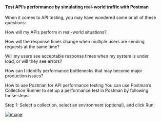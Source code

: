 #### Test API’s performance by simulating real-world traffic with Postman


When it comes to API testing, you may have wondered some or all of these questions:

How will my APIs perform in real-world situations?

How will the response times change when multiple users are sending requests at the same time?

Will my users see acceptable response times when my system is under load, or will they see errors?

How can I identify performance bottlenecks that may become major production issues?

How to use Postman for API performance testing
You can use Postman’s Collection Runner to set up a performance test in Postman by following these steps:

Step 1: Select a collection, select an environment (optional), and click Run:

[![image](https://github.com/user-attachments/assets/60d4a860-f3e8-4086-b9ee-698605556b6f)](https://voyager.postman.com/gif/june-2023-step-1-how-to-setup-a-run-in-postman.gif)

